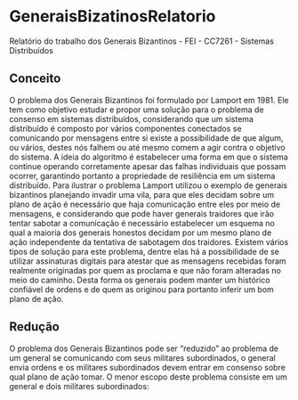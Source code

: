 # GeneraisBizatinosRelatorio
Relatório do trabalho dos Generais Bizantinos - FEI - CC7261 - Sistemas Distribuídos  

## Conceito
O problema dos Generais Bizantinos foi formulado por Lamport em 1981. Ele tem como objetivo estudar e propor uma solução para o problema de consenso em sistemas distribuídos, considerando que um sistema distribuído é composto por vários componentes conectados se comunicando por mensagens entre si existe a possibilidade de que algum, ou vários, destes nós falhem ou até mesmo comem a agir contra o objetivo do sistema. A ideia do algoritmo é estabelecer uma forma em que o sistema continue operando corretamente apesar das falhas individuais que possam ocorrer, garantindo portanto a propriedade de resiliência em um sistema distribuído.
	Para ilustrar o problema Lamport utilizou o exemplo de generais bizantinos planejando invadir uma vila, para que eles decidam sobre um plano de ação é necessário que haja comunicação entre eles por meio de mensagens, e considerando que pode haver generais traidores que irão tentar sabotar a comunicação é necessário estabelecer um esquema no qual a maioria dos generais honestos decidam por um mesmo plano de ação independente da tentativa de sabotagem dos traidores.
	Existem vários tipos de solução para este problema, dentre elas há a possibilidade de se utilizar assinaturas digitais para atestar que as mensagens recebidas foram realmente originadas por quem as proclama e que não foram alteradas no meio do caminho. Desta forma os generais podem manter um histórico confiável de ordens e de quem as originou para portanto inferir um bom plano de ação.
  
## Redução
O problema dos Generais Bizantinos pode ser “reduzido” ao problema de um general se comunicando com seus militares subordinados, o general envia ordens e os militares subordinados devem entrar em consenso sobre qual plano de ação tomar. O menor escopo deste problema consiste em um general e dois militares subordinados:

